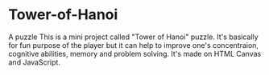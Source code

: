 # Tower-of-Hanoi
A puzzle
This is a mini project called "Tower of Hanoi" puzzle.
It's basically for fun purpose of the player but it can help to improve one's concentraion, cognitive abilities, memory and problem solving.
It's made on HTML Canvas and JavaScript.
